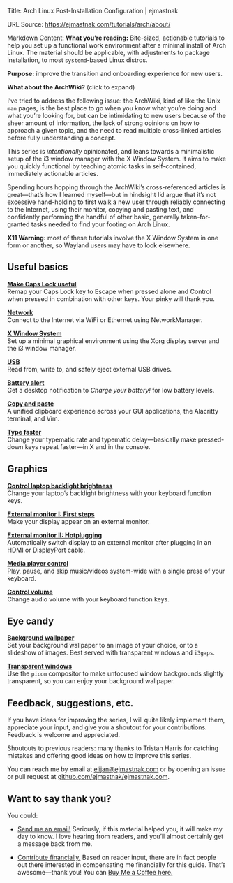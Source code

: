 Title: Arch Linux Post-Installation Configuration | ejmastnak

URL Source: https://ejmastnak.com/tutorials/arch/about/

Markdown Content:
**What you’re reading:** Bite-sized, actionable tutorials to help you set up a functional work environment after a minimal install of Arch Linux. The material should be applicable, with adjustments to package installation, to most `systemd`\-based Linux distros.

**Purpose:** improve the transition and onboarding experience for new users.

**What about the ArchWiki?** (click to expand)

I’ve tried to address the following issue: the ArchWiki, kind of like the Unix `man` pages, is the best place to go when you know what you’re doing and what you’re looking for, but can be intimidating to new users because of the sheer amount of information, the lack of strong opinions on how to approach a given topic, and the need to read multiple cross-linked articles before fully understanding a concept.

This series is _intentionally_ opinionated, and leans towards a minimalistic setup of the i3 window manager with the X Window System. It aims to make you quickly functional by teaching atomic tasks in self-contained, immediately actionable articles.

Spending hours hopping through the ArchWiki’s cross-referenced articles is great—that’s how I learned myself—but in hindsight I’d argue that it’s not excessive hand-holding to first walk a new user through reliably connecting to the Internet, using their monitor, copying and pasting text, and confidently performing the handful of other basic, generally taken-for-granted tasks needed to find your footing on Arch Linux.

**X11 Warning:** most of these tutorials involve the X Window System in one form or another, so Wayland users may have to look elsewhere.

Useful basics
-------------

[**Make Caps Lock useful**](https://ejmastnak.com/tutorials/arch/caps2esc/)  
Remap your Caps Lock key to Escape when pressed alone and Control when pressed in combination with other keys. Your pinky will thank you.

[**Network**](https://ejmastnak.com/tutorials/arch/network-manager/)  
Connect to the Internet via WiFi or Ethernet using NetworkManager.

[**X Window System**](https://ejmastnak.com/tutorials/arch/startx/)  
Set up a minimal graphical environment using the Xorg display server and the i3 window manager.

[**USB**](https://ejmastnak.com/tutorials/arch/usb/)  
Read from, write to, and safely eject external USB drives.

[**Battery alert**](https://ejmastnak.com/tutorials/arch/battery-alert/)  
Get a desktop notification to _Charge your battery!_ for low battery levels.

[**Copy and paste**](https://ejmastnak.com/tutorials/arch/copy-paste/)  
A unified clipboard experience across your GUI applications, the Alacritty terminal, and Vim.

[**Type faster**](https://ejmastnak.com/tutorials/arch/typematic-rate/)  
Change your typematic rate and typematic delay—basically make pressed-down keys repeat faster—in X and in the console.

Graphics
--------

[**Control laptop backlight brightness**](https://ejmastnak.com/tutorials/arch/backlight/)  
Change your laptop’s backlight brightness with your keyboard function keys.

[**External monitor I: First steps**](https://ejmastnak.com/tutorials/arch/displays/)  
Make your display appear on an external monitor.

[**External monitor II: Hotplugging**](https://ejmastnak.com/tutorials/arch/monitor-hotplug/)  
Automatically switch display to an external monitor after plugging in an HDMI or DisplayPort cable.

[**Media player control**](https://ejmastnak.com/tutorials/arch/playerctl/)  
Play, pause, and skip music/videos system-wide with a single press of your keyboard.

[**Control volume**](https://ejmastnak.com/tutorials/arch/volume/)  
Change audio volume with your keyboard function keys.

Eye candy
---------

[**Background wallpaper**](https://ejmastnak.com/tutorials/arch/wallpaper/)  
Set your background wallpaper to an image of your choice, or to a slideshow of images. Best served with transparent windows and `i3gaps`.

[**Transparent windows**](https://ejmastnak.com/tutorials/arch/picom/)  
Use the `picom` compositor to make unfocused window backgrounds slightly transparent, so you can enjoy your background wallpaper.

Feedback, suggestions, etc.
---------------------------

If you have ideas for improving the series, I will quite likely implement them, appreciate your input, and give you a shoutout for your contributions. Feedback is welcome and appreciated.

Shoutouts to previous readers: many thanks to Tristan Harris for catching mistakes and offering good ideas on how to improve this series.

You can reach me by email at [elijan@ejmastnak.com](mailto:elijan@ejmastnak.com) or by opening an issue or pull request at [github.com/ejmastnak/ejmastnak.com](https://github.com/ejmastnak/ejmastnak.com).

Want to say thank you?
----------------------

You could:

*   [Send me an email!](https://ejmastnak.com/contact/) Seriously, if this material helped you, it will make my day to know. I love hearing from readers, and you’ll almost certainly get a message back from me.
    
*   [Contribute financially.](https://www.buymeacoffee.com/ejmastnak) Based on reader input, there are in fact people out there interested in compensating me financially for this guide. That’s awesome—thank you! You can [Buy Me a Coffee here.](https://www.buymeacoffee.com/ejmastnak)
